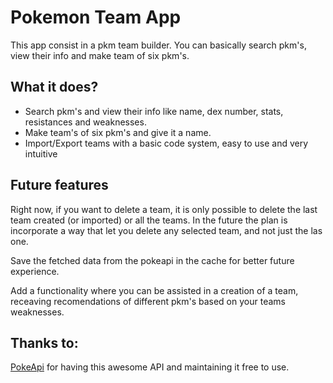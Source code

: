 # Pokemon Team App

This app consist in a pkm team builder. You can basically search pkm's, view their info and make team of six pkm's.

## What it does?

- Search pkm's and view their info like name, dex number, stats, resistances and weaknesses.
- Make team's of six pkm's and give it a name.
- Import/Export teams with a basic code system, easy to use and very intuitive

## Future features

Right now, if you want to delete a team, it is only possible to delete the last team created (or imported) or all the teams. In the future the plan is incorporate a way that let you delete any selected team, and not just the las one.

Save the fetched data from the pokeapi in the cache for better future experience.

Add a functionality where you can be assisted in a creation of a team, receaving recomendations of different pkm's based on your teams weaknesses.

## Thanks to:

[PokeApi](https://pokeapi.co/) for having this awesome API and maintaining it free to use.
